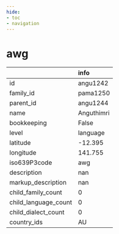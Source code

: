 ```yaml
---
hide:
- toc
- navigation
---
```

# awg
|                      | info       |
|:---------------------|:-----------|
| id                   | angu1242   |
| family_id            | pama1250   |
| parent_id            | angu1244   |
| name                 | Anguthimri |
| bookkeeping          | False      |
| level                | language   |
| latitude             | -12.395    |
| longitude            | 141.755    |
| iso639P3code         | awg        |
| description          | nan        |
| markup_description   | nan        |
| child_family_count   | 0          |
| child_language_count | 0          |
| child_dialect_count  | 0          |
| country_ids          | AU         |